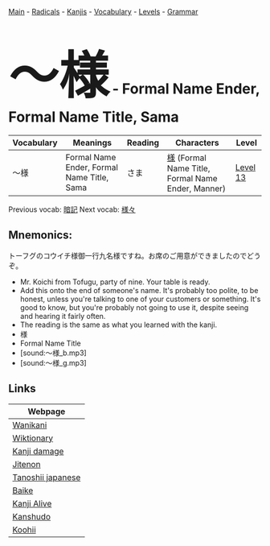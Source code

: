 <style> bigfont {font-size: 100px}</style>
[Main](../README.md) -
[Radicals](../radicals.md) -
[Kanjis](../kanjis.md) -
[Vocabulary](../vocabulary.md) -
[Levels](../levels.md) -
[Grammar](../grammar.md)
# <bigfont> 〜様</bigfont> - Formal Name Ender, Formal Name Title, Sama 

| Vocabulary | Meanings | Reading | Characters | Level |
| --- | --- | --- | --- | --- |
| 〜様 | Formal Name Ender, Formal Name Title, Sama | さま |  [様](../kanjis/様.md) (Formal Name Title, Formal Name Ender, Manner) | [Level 13](../levels/wk_level13.md) |

Previous vocab: [暗記](暗記.md) Next vocab: [様々](様々.md) 

## Mnemonics:
トーフグのコウイチ様御一行九名様ですね。お席のご用意ができましたのでどうぞ。
* Mr. Koichi from Tofugu, party of nine. Your table is ready.
* Add this onto the end of someone's name. It's probably too polite, to be honest, unless you're talking to one of your customers or something. It's good to know, but you're probably not going to use it, despite seeing and hearing it fairly often.
* The reading is the same as what you learned with the kanji.
* 様
* Formal Name Title
* [sound:〜様_b.mp3]
* [sound:〜様_g.mp3]


## Links 

| Webpage |
| --- |
| [Wanikani          ](https://www.wanikani.com/kanji/〜様) |
| [Wiktionary        ](https://en.wiktionary.org/wiki/〜様) |
| [Kanji damage      ](http://www.kanjidamage.com/kanji/search?utf8=✓&q=〜様) |
| [Jitenon           ](https://jitenon.com/kanji/〜様) |
| [Tanoshii japanese ](https://www.tanoshiijapanese.com/dictionary/kanji.cfm?k=〜様) |
| [Baike             ](https://baike.baidu.com/item/〜様) |
| [Kanji Alive       ](https://app.kanjialive.com/〜様) |
| [Kanshudo          ](https://www.kanshudo.com/searchmn?q=〜様) |
| [Koohii            ](https://kanji.koohii.com/study/kanji/〜様) |
